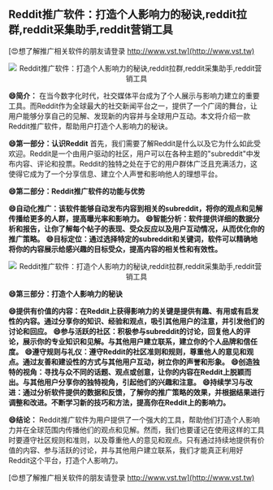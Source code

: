 ## **Reddit推广软件：打造个人影响力的秘诀,reddit拉群,reddit采集助手,reddit营销工具**

[😍想了解推广相关软件的朋友请登录 http://www.vst.tw](http://www.vst.tw)

 <center><img src="https://vst.tw/MP4/tuiguang/png/5.png" alt="Reddit推广软件：打造个人影响力的秘诀,reddit拉群,reddit采集助手,reddit营销工具"></center>

**😄简介：**
在当今数字化时代，社交媒体平台成为了个人展示与影响力建立的重要工具。而Reddit作为全球最大的社交新闻平台之一，提供了一个广阔的舞台，让用户能够分享自己的见解、发现新的内容并与全球用户互动。本文将介绍一款Reddit推广软件，帮助用户打造个人影响力的秘诀。

**😄第一部分：认识Reddit**
首先，我们需要了解Reddit是什么以及它为什么如此受欢迎。Reddit是一个由用户驱动的社区，用户可以在各种主题的"subreddit"中发布内容、评论和投票。Reddit的独特之处在于它的用户群体广泛且充满活力，这使得它成为了一个分享信息、建立个人声誉和影响他人的理想平台。

**😄第二部分：Reddit推广软件的功能与优势**

**😄自动化推广：该软件能够自动发布内容到相关的subreddit，将你的观点和见解传播给更多的人群，提高曝光率和影响力。**
**😄智能分析：软件提供详细的数据分析和报告，让你了解每个帖子的表现、受众反应以及用户互动情况，从而优化你的推广策略。**
**😄目标定位：通过选择特定的subreddit和关键词，软件可以精确地将你的内容展示给感兴趣的目标受众，提高内容的相关性和有效性。**

 <center><img src="https://vst.tw/MP4/tuiguang/png/0.png" alt="Reddit推广软件：打造个人影响力的秘诀,reddit拉群,reddit采集助手,reddit营销工具"></center>

**😄第三部分：打造个人影响力的秘诀**

**😄提供有价值的内容：在Reddit上获得影响力的关键是提供有趣、有用或有启发性的内容。通过分享你的知识、经验和观点，吸引其他用户的注意，并引发他们的讨论和回应。**
**😄参与活跃的社区：积极参与subreddit的讨论，回复他人的评论，展示你的专业知识和见解。与其他用户建立联系，建立你的个人品牌和信任度。**
**😄遵守规则与礼仪：遵守Reddit的社区准则和规则，尊重他人的意见和观点。通过友善和建设性的方式与其他用户互动，树立你的声誉和形象。**
**😄创造独特的视角：寻找与众不同的话题、观点或创意，让你的内容在Reddit上脱颖而出。与其他用户分享你的独特视角，引起他们的兴趣和注意。**
**😄持续学习与改进：通过分析软件提供的数据和反馈，了解你的推广策略的效果，并根据结果进行调整和改进。不断学习新的技巧和方法，提高你在Reddit上的影响力。**

**😄结论：**
Reddit推广软件为用户提供了一个强大的工具，帮助他们打造个人影响力并在全球范围内传播他们的观点和见解。然而，我们也要谨记在使用这样的工具时要遵守社区规则和准则，以及尊重他人的意见和观点。只有通过持续地提供有价值的内容、参与活跃的讨论，并与其他用户建立联系，我们才能真正利用好Reddit这个平台，打造个人影响力。

[😍想了解推广相关软件的朋友请登录 http://www.vst.tw](http://www.vst.tw)



